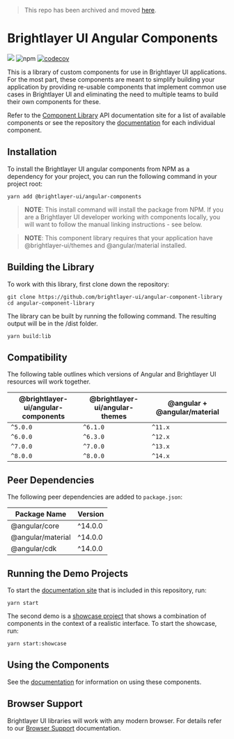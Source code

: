 > This repo has been archived and moved [here](https://github.com/etn-ccis/blui-angular-component-library).

# Brightlayer UI Angular Components

[![](https://img.shields.io/circleci/project/github/brightlayer-ui/angular-component-library/master.svg?style=flat)](https://circleci.com/gh/brightlayer-ui/angular-component-library/tree/master)
![npm](https://img.shields.io/npm/v/@brightlayer-ui/angular-components?label=%40brightlayer-ui%2Fangular-components) [![codecov](https://codecov.io/gh/brightlayer-ui/angular-component-library/branch/master/graph/badge.svg?token=DB9EMVFAFJ)](https://codecov.io/gh/brightlayer-ui/angular-component-library)

This is a library of custom components for use in Brightlayer UI applications. For the most part, these components are meant to simplify building your application by providing re-usable components that implement common use cases in Brightlayer UI and eliminating the need to multiple teams to build their own components for these.

Refer to the [Component Library](https://brightlayer-ui-components.github.io/angular/?path=/story/intro-welcome--to-brightlayer-ui) API documentation site for a list of available components or see the repository the [documentation](https://github.com/brightlayer-ui/angular-component-library/tree/master/docs) for each individual component.

## Installation

To install the Brightlayer UI angular components from NPM as a dependency for your project, you can run the following command in your project root:

```
yarn add @brightlayer-ui/angular-components
```

> **NOTE**: This install command will install the package from NPM. If you are a Brightlayer UI developer working with components locally, you will want to follow the manual linking instructions - see below.

> **NOTE**: This component library requires that your application have @brightlayer-ui/themes and @angular/material installed.

## Building the Library

To work with this library, first clone down the repository:

```
git clone https://github.com/brightlayer-ui/angular-component-library
cd angular-component-library
```

The library can be built by running the following command. The resulting output will be in the /dist folder.

```
yarn build:lib
```


## Compatibility

The following table outlines which versions of Angular and Brightlayer UI resources will work together.

| @brightlayer-ui/angular-components | @brightlayer-ui/angular-themes | @angular + @angular/material |
|------------------------------------|--------------------------------|-----------------------------|
| `^5.0.0`                           | `^6.1.0`                       | `^11.x`                     |
| `^6.0.0`                           | `^6.3.0`                       | `^12.x`                     |
| `^7.0.0`                           | `^7.0.0`                       | `^13.x`                     |
| `^8.0.0`                           | `^8.0.0`                       | `^14.x`                     |

## Peer Dependencies

The following peer dependencies are added to `package.json`:

| Package Name      | Version |
| ----------------- |---------|
| @angular/core     | ^14.0.0 |
| @angular/material | ^14.0.0 |
| @angular/cdk      | ^14.0.0 |

## Running the Demo Projects

To start the [documentation site](https://brightlayer-ui-components.github.io/angular) that is included in this repository, run:

```
yarn start
```

The second demo is a [showcase project](https://blui-angular-showcase.web.app/) that shows a combination of components in the context of a realistic interface.  To start the showcase, run: 

```
yarn start:showcase
```


## Using the Components

See the [documentation](https://github.com/brightlayer-ui/angular-component-library/tree/master/docs) for information on using these components.

## Browser Support

Brightlayer UI libraries will work with any modern browser. For details refer to our [Browser Support](https://brightlayer-ui.github.io/development/frameworks-web/angular#browser-support) documentation.
